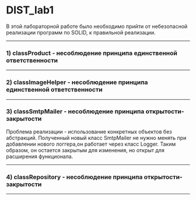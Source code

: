 # DIST_lab1
В этой лабораторной работе было необходимо прийти от небезопасной реализации программ по SOLID, к правильной реализации.

---
### **1) classProduct - несоблюдение принципа единственной ответственности**

---
### **2) classImageHelper - несоблюдение принципа единственной ответственности**

---
### 3) classSmtpMailer - несоблюдение принципа открытости-закрытости
Проблема реализации - использование конкретных объектов без абстракций.
Полученный новый класс SmtpMailer не нужно менять при добавлении нового логгера,он работает через класс Logger. Таким образом, он остается закрытым для изменения, но открыт для расширения функционала.

---
### 4) classRepository - несоблюдение принципа открытости-закрытости

---
